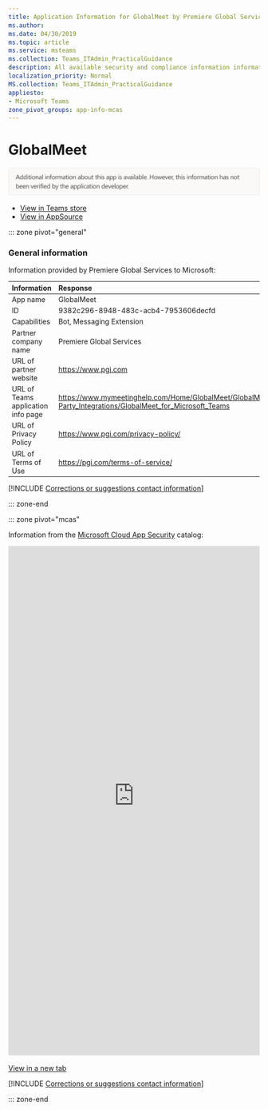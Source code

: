 ```yaml
---
title: Application Information for GlobalMeet by Premiere Global Services
ms.author: 
ms.date: 04/30/2019
ms.topic: article
ms.service: msteams
ms.collection: Teams_ITAdmin_PracticalGuidance
description: All available security and compliance information information for GlobalMeet, its data handling policies, its Microsoft Cloud App Security app catalog information, and security/compliance information in the CSA STAR registry.
localization_priority: Normal
MS.collection: Teams_ITAdmin_PracticalGuidance
appliesto:
- Microsoft Teams
zone_pivot_groups: app-info-mcas
---
```

# GlobalMeet

<p></p><img alt="Non-attested image" src="./images/unattested.png" width="650"/>

* <a href="https://teams.microsoft.com/l/app/9382c296-8948-483c-acb4-7953606decfd" target="_blank">View in Teams store</a>
* <a href="https://appsource.microsoft.com/en-us/product/office/WA104381784" target="_blank">View in AppSource</a>

::: zone pivot="general"

### General information

Information provided by Premiere Global Services to Microsoft:

| **Information** | **Response** |
|:----------------|:-------------|
| App name | GlobalMeet |
| ID | 9382c296-8948-483c-acb4-7953606decfd |
| Capabilities | Bot, Messaging Extension |
| Partner company name | Premiere Global Services |
| URL of partner website | <https://www.pgi.com> |
| URL of Teams application info page | <https://www.mymeetinghelp.com/Home/GlobalMeet/GlobalMeet/Tools_and_Settings/Third-Party_Integrations/GlobalMeet_for_Microsoft_Teams> |
| URL of Privacy Policy | <https://www.pgi.com/privacy-policy/> |
| URL of Terms of Use | <https://pgi.com/terms-of-service/> |

 [!INCLUDE [Corrections or suggestions contact information](./includes/corrections-or-suggestions.md)]

::: zone-end


::: zone pivot="mcas"

Information from the [Microsoft Cloud App Security](https://www.microsoft.com/en-us/enterprise-mobility-security/cloud-app-security) catalog:

<iframe height='1020' title='Microsoft Cloud App Security Information' src='https://3ca685143b5b46b4b0e5266dadf2e97c.codepen.website/#/dashboard/10537' frameborder='no'  style='width: 100%;'></iframe>

<a href="https://3ca685143b5b46b4b0e5266dadf2e97c.codepen.website/#/dashboard/10537" target="_blank">View in a new tab</a>

[!INCLUDE [Corrections or suggestions contact information](./includes/corrections-or-suggestions.md)]

::: zone-end

